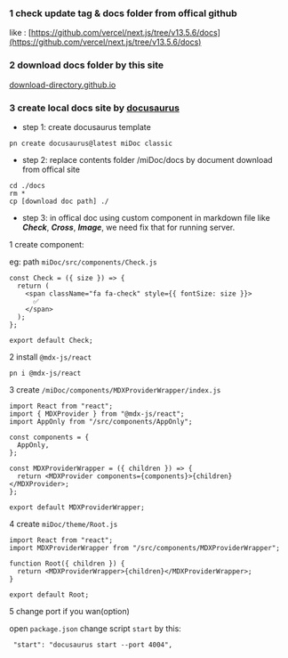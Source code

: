 ### 1 check update tag & docs folder from offical github

like : [https://github.com/vercel/next.js/tree/v13.5.6/docs](https://github.com/vercel/next.js/tree/v13.5.6/docs)

### 2 download docs folder by this site 

[download-directory.github.io](https://download-directory.github.io/)

### 3 create local docs site by [docusaurus](https://docusaurus.io/)

- step 1: create docusaurus template
```
pn create docusaurus@latest miDoc classic
```
- step 2: replace contents folder /miDoc/docs by document download from offical site

```
cd ./docs
rm *
cp [download doc path] ./
```
- step 3: in offical doc using custom component in markdown file like ***Check***, ***Cross***, ***Image***, we need fix that for running server.

1 create component:

eg: path ```miDoc/src/components/Check.js```

```
const Check = ({ size }) => {
  return (
    <span className="fa fa-check" style={{ fontSize: size }}>
      ✅
    </span>
  );
};

export default Check;
```

2 install ```@mdx-js/react```

```
pn i @mdx-js/react
```

3 create ```/miDoc/components/MDXProviderWrapper/index.js```
```
import React from "react";
import { MDXProvider } from "@mdx-js/react";
import AppOnly from "/src/components/AppOnly";

const components = {
  AppOnly,
};

const MDXProviderWrapper = ({ children }) => {
  return <MDXProvider components={components}>{children}</MDXProvider>;
};

export default MDXProviderWrapper;
```
4 create ```miDoc/theme/Root.js```

```
import React from "react";
import MDXProviderWrapper from "/src/components/MDXProviderWrapper";

function Root({ children }) {
  return <MDXProviderWrapper>{children}</MDXProviderWrapper>;
}

export default Root;
```

5 change port if you wan(option)

open ```package.json```
change script ```start``` by this: 
```
 "start": "docusaurus start --port 4004",
```
